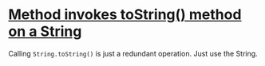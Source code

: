 # [Method invokes toString() method on a String](https://spotbugs.readthedocs.io/en/latest/bugDescriptions.html#DM_STRING_TOSTRING)

 Calling `String.toString()` is just a redundant operation.
  Just use the String.